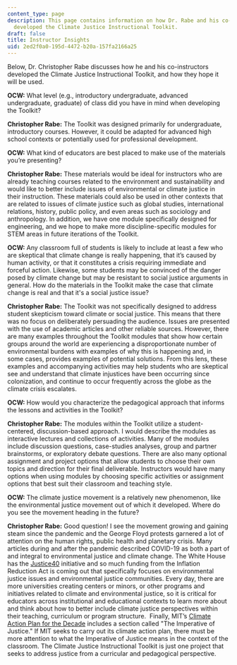 ```yaml
---
content_type: page
description: This page contains information on how Dr. Rabe and his co-instructors
  developed the Climate Justice Instructional Toolkit.
draft: false
title: Instructor Insights
uid: 2ed2f0a0-195d-4472-b20a-157fa2166a25
---
```

Below, Dr. Christopher Rabe discusses how he and his co-instructors developed the Climate Justice Instructional Toolkit, and how they hope it will be used.

**OCW:** What level (e.g., introductory undergraduate, advanced undergraduate, graduate) of class did you have in mind when developing the Toolkit?

**Christopher Rabe:** The Toolkit was designed primarily for undergraduate, introductory courses. However, it could be adapted for advanced high school contexts or potentially used for professional development.

**OCW:** What kind of educators are best placed to make use of the materials you’re presenting?

**Christopher Rabe:** These materials would be ideal for instructors who are already teaching courses related to the environment and sustainability and would like to better include issues of environmental or climate justice in their instruction. These materials could also be used in other contexts that are related to issues of climate justice such as global studies, international relations, history, public policy, and even areas such as sociology and anthropology. In addition, we have one module specifically designed for engineering, and we hope to make more discipline-specific modules for STEM areas in future iterations of the Toolkit. 

**OCW:** Any classroom full of students is likely to include at least a few who are skeptical that climate change is really happening, that it’s caused by human activity, or that it constitutes a crisis requiring immediate and forceful action. Likewise, some students may be convinced of the danger posed by climate change but may be resistant to social justice arguments in general. How do the materials in the Toolkit make the case that climate change is real and that it's a social justice issue?

**Christopher Rabe:** The Toolkit was not specifically designed to address student skepticism toward climate or social justice. This means that there was no focus on deliberately persuading the audience. Issues are presented with the use of academic articles and other reliable sources. However, there are many examples throughout the Toolkit modules that show how certain groups around the world are experiencing a disproportionate number of environmental burdens with examples of why this is happening and, in some cases, provides examples of potential solutions. From this lens, these examples and accompanying activities may help students who are skeptical see and understand that climate injustices have been occurring since colonization, and continue to occur frequently across the globe as the climate crisis escalates.

**OCW:** How would you characterize the pedagogical approach that informs the lessons and activities in the Toolkit?

**Christopher Rabe:** The modules within the Toolkit utilize a student-centered, discussion-based approach. I would describe the modules as interactive lectures and collections of activities. Many of the modules include discussion questions, case-studies analyses, group and partner brainstorms, or exploratory debate questions. There are also many optional assignment and project options that allow students to choose their own topics and direction for their final deliverable. Instructors would have many options when using modules by choosing specific activities or assignment options that best suit their classroom and teaching style.

**OCW:** The climate justice movement is a relatively new phenomenon, like the environmental justice movement out of which it developed. Where do you see the movement heading in the future?

**Christopher Rabe:** Good question! I see the movement growing and gaining steam since the pandemic and the George Floyd protests garnered a lot of attention on the human rights, public health and planetary crisis. Many articles during and after the pandemic described COVID-19 as both a part of and integral to environmental justice and climate change. The White House has the [Justice40](https://bidenwhitehouse.archives.gov/environmentaljustice/justice40/) initiative and so much funding from the Inflation Reduction Act is coming out that specifically focuses on environmental justice issues and environmental justice communities. Every day, there are more universities creating centers or minors, or other programs and initiatives related to climate and environmental justice, so it is critical for educators across institutional and educational contexts to learn more about and think about how to better include climate justice perspectives within their teaching, curriculum or program structure.  Finally, MIT’s [Climate Action Plan for the Decade](https://climate.mit.edu/climateaction) includes a section called "The Imperative of Justice." If MIT seeks to carry out its climate action plan, there must be more attention to what the Imperative of Justice means in the context of the classroom. The Climate Justice Instructional Toolkit is just one project that seeks to address justice from a curricular and pedagogical perspective.